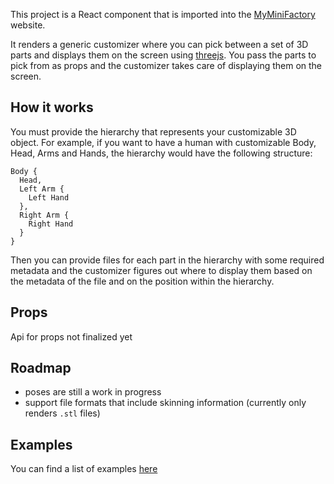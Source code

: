 This project is a React component that is imported into the [MyMiniFactory](https://www.myminifactory.com/) website.

It renders a generic customizer where you can pick between a set of 3D parts and displays them on the screen using [threejs](https://threejs.org/). You pass the parts to pick from as props and the customizer takes care of displaying them on the screen.

## How it works
You must provide the hierarchy that represents your customizable 3D object.
For example, if you want to have a human with customizable Body, Head, Arms and Hands, the hierarchy would have the following structure:
```
Body {
  Head,
  Left Arm {
    Left Hand
  },
  Right Arm {
    Right Hand
  }
}
```
Then you can provide files for each part in the hierarchy with some required metadata and the customizer figures out where to display them based on the metadata of the file and on the position within the hierarchy.

## Props
Api for props not finalized yet

## Roadmap
- poses are still a work in progress
- support file formats that include skinning information (currently only renders `.stl` files)

## Examples
You can find a list of examples [here](https://www.myminifactory.com/customize)
